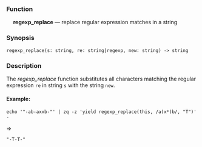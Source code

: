 ### Function

&emsp; **regexp_replace** &mdash; replace regular expression matches in a string

### Synopsis

```
regexp_replace(s: string, re: string|regexp, new: string) -> string
```
### Description

The _regexp_replace_ function substitutes all characters matching the regular
expression `re` in string `s` with the string `new`.

#### Example:

```mdtest-command
echo '"-ab-axxb-"' | zq -z 'yield regexp_replace(this, /a(x*)b/, "T")' -
```
=>
```mdtest-output
"-T-T-"
```
